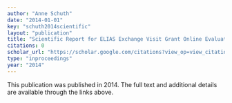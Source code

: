 ```yaml
---
author: "Anne Schuth"
date: "2014-01-01"
key: "schuth2014scientific"
layout: "publication"
title: "Scientific Report for ELIAS Exchange Visit Grant Online Evaluation for Online Learning to Rank"
citations: 0
scholar_url: "https://scholar.google.com/citations?view_op=view_citation&hl=en&user=Y3ahb_wAAAAJ&pagesize=100&citation_for_view=Y3ahb_wAAAAJ:4fGpz3EwCPoC"
type: "inproceedings"
year: "2014"
---
```


This publication was published in 2014. The full text and additional details are available through the links above.